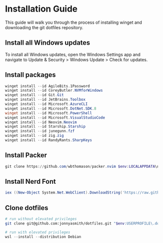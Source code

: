 # Installation Guide

This guide will walk you through the process of installing winget and downloading the git dotfiles repository.

## Install all Windows updates

To install all Windows updates, open the Windows Settings app and navigate to Update & Security > Windows Update > Check for updates.

## Install packages

```powershell
winget install --id AgileBits.1Password
winget install --id CoreyButler.NVMforWindows
winget install --id Git.Git
winget install --id JetBrains.Toolbox
winget install --id Microsoft.AzureCLI
winget install --id Microsoft.DotNet.SDK.8
winget install --id Microsoft.PowerShell
winget install --id Microsoft.VisualStudioCode
winget install --id Neovim.Neovim
winget install --id Starship.Starship
winget install --id junegunn.fzf
winget install --id zig.zig
winget install --id RandyRants.SharpKeys
```

## Install Packer

```powershell
git clone https://github.com/wbthomason/packer.nvim $env:LOCALAPPDATA\nvim-data\site\pack\packer\start\packer.nvim
```

## Install Nerd Font

```powershell
iex ((New-Object System.Net.WebClient).DownloadString('https://raw.githubusercontent.com/amnweb/nf-installer/main/install.ps1'))
```

## Clone dotfiles

```sh
# run without elevated privileges
git clone git@github.com:jonnyasmith/dotfiles.git "$env:USERPROFILE\.dotfiles"
```

```powershell
# run with elevated privileges
wsl --install --distribution Debian
```
